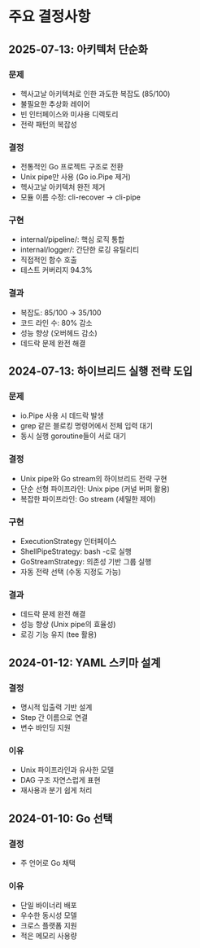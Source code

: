 # 주요 결정사항

## 2025-07-13: 아키텍처 단순화

### 문제
- 헥사고날 아키텍처로 인한 과도한 복잡도 (85/100)
- 불필요한 추상화 레이어
- 빈 인터페이스와 미사용 디렉토리
- 전략 패턴의 복잡성

### 결정
- 전통적인 Go 프로젝트 구조로 전환
- Unix pipe만 사용 (Go io.Pipe 제거)
- 헥사고날 아키텍처 완전 제거
- 모듈 이름 수정: cli-recover → cli-pipe

### 구현
- internal/pipeline/: 핵심 로직 통합
- internal/logger/: 간단한 로깅 유틸리티
- 직접적인 함수 호출
- 테스트 커버리지 94.3%

### 결과
- 복잡도: 85/100 → 35/100
- 코드 라인 수: 80% 감소
- 성능 향상 (오버헤드 감소)
- 데드락 문제 완전 해결

## 2024-07-13: 하이브리드 실행 전략 도입

### 문제
- io.Pipe 사용 시 데드락 발생
- grep 같은 블로킹 명령어에서 전체 입력 대기
- 동시 실행 goroutine들이 서로 대기

### 결정
- Unix pipe와 Go stream의 하이브리드 전략 구현
- 단순 선형 파이프라인: Unix pipe (커널 버퍼 활용)
- 복잡한 파이프라인: Go stream (세밀한 제어)

### 구현
- ExecutionStrategy 인터페이스
- ShellPipeStrategy: bash -c로 실행
- GoStreamStrategy: 의존성 기반 그룹 실행
- 자동 전략 선택 (수동 지정도 가능)

### 결과
- 데드락 문제 완전 해결
- 성능 향상 (Unix pipe의 효율성)
- 로깅 기능 유지 (tee 활용)

## 2024-01-12: YAML 스키마 설계

### 결정
- 명시적 입출력 기반 설계
- Step 간 이름으로 연결
- 변수 바인딩 지원

### 이유
- Unix 파이프라인과 유사한 모델
- DAG 구조 자연스럽게 표현
- 재사용과 분기 쉽게 처리

## 2024-01-10: Go 선택

### 결정
- 주 언어로 Go 채택

### 이유
- 단일 바이너리 배포
- 우수한 동시성 모델
- 크로스 플랫폼 지원
- 적은 메모리 사용량